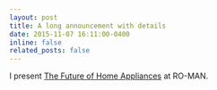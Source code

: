 ```yaml
---
layout: post
title: A long announcement with details
date: 2015-11-07 16:11:00-0400
inline: false
related_posts: false
---
```


I present [The Future of Home Appliances](https://ieeexplore.ieee.org/document/10309555) at RO-MAN.
